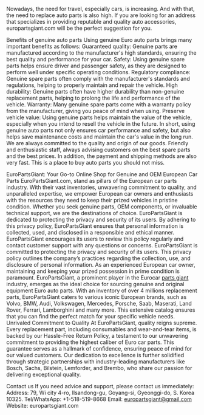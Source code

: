 Nowadays, the need for travel, especially cars, is increasing. And with that, the need to replace auto parts is also high.
If you are looking for an address that specializes in providing reputable and quality auto accessories, europartsgiant.com will be the perfect suggestion for you.

Benefits of genuine auto parts
Using genuine Euro auto parts brings many important benefits as follows:
Guaranteed quality: Genuine parts are manufactured according to the manufacturer's high standards, ensuring the best quality and performance for your car.
Safety: Using genuine spare parts helps ensure driver and passenger safety, as they are designed to perform well under specific operating conditions.
Regulatory compliance: Genuine spare parts often comply with the manufacturer's standards and regulations, helping to properly maintain and repair the vehicle.
High durability: Genuine parts often have higher durability than non-genuine replacement parts, helping to prolong the life and performance of the vehicle.
Warranty: Many genuine spare parts come with a warranty policy from the manufacturer, giving you peace of mind when using.
Preserve vehicle value: Using genuine parts helps maintain the value of the vehicle, especially when you intend to resell the vehicle in the future.
In short, using genuine auto parts not only ensures car performance and safety, but also helps save maintenance costs and maintain the car's value in the long run.
We are always committed to the quality and origin of our goods. Friendly and enthusiastic staff, always advising customers on the best spare parts and the best prices. In addition, the payment and shipping methods are also very fast. This is a place to buy auto parts you should not miss.

EuroPartsGiant: Your Go-to Online Shop for Genuine and OEM European Car Parts
EuroPartsGiant.com, stand as pillars of the European car parts industry. With their vast inventories, unwavering commitment to quality, and unparalleled expertise, we empower European car owners and enthusiasts with the resources they need to keep their prized vehicles in pristine condition. Whether you seek genuine parts, OEM components, or invaluable technical support, we are the destinations of choice.
EuroPartsGiant is dedicated to protecting the privacy and security of its users. By adhering to this privacy policy, EuroPartsGiant ensures that personal information is collected, used, and disclosed in a responsible and ethical manner. 
EuroPartsGiant encourages its users to review this policy regularly and contact customer support with any questions or concerns.
EuroPartsGiant is committed to protecting the privacy and security of its users. This privacy policy outlines the company’s practices regarding the collection, use, and disclosure of personal information.
As an experienced European car owner, maintaining and keeping your prized possession in prime condition is paramount. EuroPartsGiant, a prominent player in the Eurocar [parts giant](https://europartsgiant.com) industry, emerges as the ideal choice for sourcing genuine and original equipment Euro auto parts. 
With an inventory of over 4 millions replacement parts, EuroPartsGiant caters to various iconic European brands, such as Volvo, BMW, Audi, Volkswagen, Mercedes, Porsche, Saab, Maserati, Land Rover, Ferrari, Lamborghini and many more. 
This extensive catalog ensures that you can find the perfect match for your specific vehicle needs.
Unrivaled Commitment to Quality
At EuroPartsGiant, quality reigns supreme. Every replacement part, including consumables and wear-and-tear items, is backed by our Hassle-Free Return Policy, a testament to our unwavering commitment to providing the highest caliber of Euro car parts.
This guarantee serves as a hallmark of confidence, ensuring peace of mind for our valued customers. 
Our dedication to excellence is further solidified through strategic partnerships with industry-leading manufacturers like Bosch, Sachs, Bilstein, Lemforder, and Brembo, who share our passion for delivering exceptional quality.

Contact us
If you need advice and support, please contact us immediately:
Address: 79, Wi city 4-ro, Ilsandong-gu, Goyang-si, Gyeonggi-do, S. Korea 10325.
Tel/WhatsApp: +1-518-519-8668
Email: europartsgiant@gmail.com
Website: europartsgiant.com


